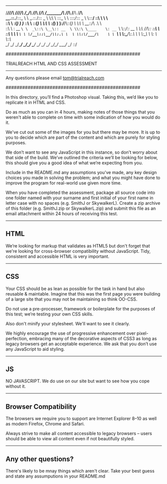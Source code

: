 

 _________  ______     ________  ________   __           ______    ______   ________   ______   ___   ___     
/________/\/_____/\   /_______/\/_______/\ /_/\         /_____/\  /_____/\ /_______/\ /_____/\ /__/\ /__/\    
\__.::.__\/\:::_ \ \  \__.::._\/\::: _  \ \\:\ \        \:::_ \ \ \::::_\/_\::: _  \ \\:::__\/ \::\ \\  \ \   
   \::\ \   \:(_) ) )_   \::\ \  \::(_)  \ \\:\ \        \:(_) ) )_\:\/___/\\::(_)  \ \\:\ \  __\::\/_\ .\ \  
    \::\ \   \: __ `\ \  _\::\ \__\:: __  \ \\:\ \____    \: __ `\ \\::___\/_\:: __  \ \\:\ \/_/\\:: ___::\ \ 
     \::\ \   \ \ `\ \ \/__\::\__/\\:.\ \  \ \\:\/___/\    \ \ `\ \ \\:\____/\\:.\ \  \ \\:\_\ \ \\: \ \\::\ \
      \__\/    \_\/ \_\/\________\/ \__\/\__\/ \_____\/     \_\/ \_\/ \_____\/ \__\/\__\/ \_____\/ \__\/ \::\/

                                                                                                              

#################################################

TRIALREACH HTML AND CSS ASSESSMENT
  
***********************************************

Any questions please email tom@trialreach.com

################################################# 

In this directory, you’ll find a Photoshop visual. Taking this, we’d like you to replicate it in HTML and CSS. 

Do as much as you can in 4 hours, making notes of those things that you weren't able to complete on time with some indication of how you would do it.

We've cut out some of the images for you but there may be more. It is up to you to decide which are part of the content and which are purely for styling purposes.

We don’t want to see any JavaScript in this instance, so don’t worry about that side of the build. We’ve outlined the criteria we’ll be looking for below, this should give you a good idea of what we’re expecting from you.

Include in the README.md any assumptions you've made, any key design choices you made in solving the problem; and what you might have done to improve the program for real-world use given more time.

When you have completed the assessment, package all source code into one folder named with your surname and first initial of your first name in letter case with no spaces (e.g. SmithJ or SkywalkerL). Create a zip archive of this folder (e.g. SmithJ.zip or SkywalkerL.zip) and submit this file as an email attachment within 24 hours of receiving this test.



-----------
HTML
-----------

We’re looking for markup that validates as HTML5 but don't forget that we're looking for cross-browser compatibility without JavaScript. Tidy, consistent and accessible HTML is very important.



-----------
CSS
-----------

Your CSS should be as lean as possible for the task in hand but also reusable & maintable. Imagine that this was the first page you were building of a large site that you may not be maintaining so think OO-CSS. 

Do not use a pre-processer, framework or boilerplate for the purposes of this test; we’re testing your own CSS skills.

Also don't minify your stylesheet. We'll want to see it clearly.

We highly encourage the use of progressive enhancement over pixel-perfection, embracing many of the decorative aspects of CSS3 as long as legacy browsers get an acceptable experience. We ask that you don’t use any JavaScript to aid styling.



-----------
JS
-----------

NO JAVASCRIPT. We do use on our site but want to see how you cope without it.



---------------------
Browser Compatibility
---------------------

The browsers we require you to support are Internet Explorer 8–10 as well as modern Firefox, Chrome and Safari. 

Always strive to make all content accessible to legacy browsers – users should be able to view all content even if not beautifully styled.



---------------------
Any other questions?
---------------------

There's likely to be mnay things which aren't clear. Take your best guess and state any assumputions in your README.md
